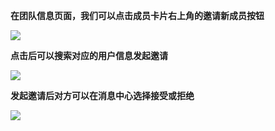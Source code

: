 **在团队信息页面，我们可以点击成员卡片右上角的邀请新成员按钮**

![](http://43.143.140.26/media/chatImage/2_1_Shfm7gc.jpg)

**点击后可以搜索对应的用户信息发起邀请**

![](http://43.143.140.26/media/chatImage/2_1_B6rDl0U.jpg)

**发起邀请后对方可以在消息中心选择接受或拒绝**

![](http://43.143.140.26/media/chatImage/2_1_UYe0j5c.jpg)